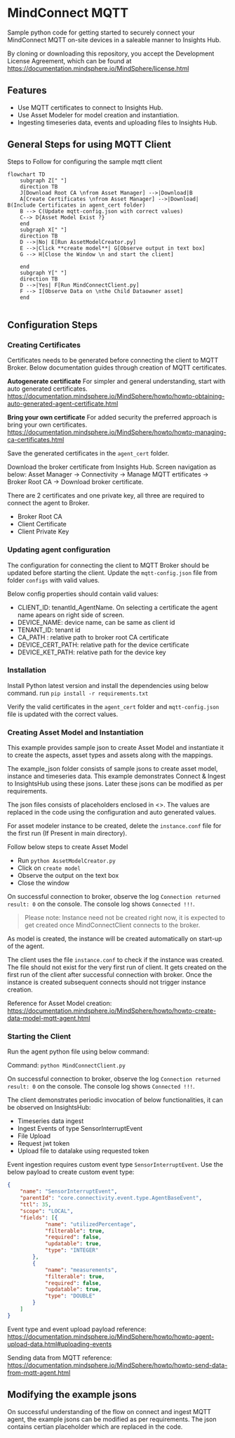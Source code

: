 # MindConnect MQTT

Sample python code for getting started to securely connect your MindConnect MQTT on-site devices in a saleable manner to Insights Hub. 

By cloning or downloading this repository, you accept the Development License Agreement, which can be found at https://documentation.mindsphere.io/MindSphere/license.html 

## Features

- Use MQTT certificates to connect to Insights Hub. 
- Use Asset Modeler for model creation and instantiation.
- Ingesting timeseries data, events and uploading files to Insights Hub. 

## General Steps for using MQTT Client

Steps to Follow for configuring the sample mqtt client
```mermaid
flowchart TD
    subgraph Z[" "]
    direction TB
    J[Download Root CA \nfrom Asset Manager] -->|Download|B
    A[Create Certificates \nfrom Asset Manager] -->|Download| B(Include Certificates in agent_cert folder)
    B --> C(Update mqtt-config.json with correct values)
    C--> D{Asset Model Exist ?}
    end
    subgraph X[" "]
    direction TB
    D -->|No| E[Run AssetModelCreator.py]
    E -->|Click **create model**| G[Observe output in text box]
    G --> H[Close the Window \n and start the client]
    
    end
    subgraph Y[" "]
    direction TB
    D -->|Yes| F[Run MindConnectClient.py]
    F --> I[Observe Data on \nthe Child Dataowner asset]
    end
    
```

## Configuration Steps

### Creating Certificates
Certificates needs to be generated before connecting the client to MQTT Broker. Below documentation guides through creation of MQTT certificates. 

**Autogenerate certificate**
For simpler and general understanding, start with auto generated certificates.
https://documentation.mindsphere.io/MindSphere/howto/howto-obtaining-auto-generated-agent-certificate.html

**Bring your own certificate**
For added security the preferred approach is bring your own certificates.
https://documentation.mindsphere.io/MindSphere/howto/howto-managing-ca-certificates.html


Save the generated certificates in the `agent_cert` folder. 

Download the broker certificate from Insights Hub.
Screen navigation as below:
Asset Manager -> Connectivity -> Manage MQTT ertificates -> Broker Root CA -> Download broker certificate. 

There are 2 certificates and one private key, all three are required to connect the agent to Broker. 
- Broker Root CA
- Client Certificate
- Client Private Key


### Updating agent configuration
The configuration for connecting the client to MQTT Broker should be updated before starting the client. 
Update the `mqtt-config.json` file from folder `configs` with valid values.

Below config properties should contain valid values:
- CLIENT_ID: tenantId_AgentName. On selecting a certificate the agent name apears on right side of screen.  
- DEVICE_NAME: device name, can be same as client id
- TENANT_ID: tenant id 
- CA_PATH : relative path to broker root CA certificate
- DEVICE_CERT_PATH: relative path for the device certificate
- DEVICE_KET_PATH: relative path for the device key

### Installation

Install Python latest version and install the dependencies using below command. 
run `pip install -r requirements.txt`

Verify the valid certificates in the `agent_cert` folder and `mqtt-config.json` file is updated with the correct values.

### Creating Asset Model and Instantiation
This example provides sample json to create Asset Model and instantiate it to create the aspects, asset types and assets along with the mappings. 

The example_json folder consists of sample jsons to create asset model, instance and timeseries data. This example demonstrates Connect & Ingest to InsightsHub using these jsons. Later these jsons can be modified as per requirements.

The json files consists of placeholders enclosed in <>. The values are replaced in the code using the configuration and auto generated values. 

For asset modeler instance to be created, delete the `instance.conf` file for the first run (If Present in main directory). 

Follow below steps to create Asset Model
- Run `python AssetModelCreator.py`
- Click on `create model`
- Observe the output on the text box
- Close the window

On successful connection to broker, observe the log  `Connection returned result: 0` on the console. 
The console log shows `Connected !!!`.

> Please note: Instance need not be created right now, it is expected to get created once MindConnectClient connects to the broker. 

As model is created, the instance will be created automatically on start-up of the agent. 

The client uses the file `instance.conf` to check if the instance was created. The file should not exist for the very first run of client. It gets created on the first run of the client after successful connection with broker. Once the instance is created subsequent connects should not trigger instance creation.


Reference for Asset Model creation: 
https://documentation.mindsphere.io/MindSphere/howto/howto-create-data-model-mqtt-agent.html

### Starting the Client

Run the agent python file using below command:

Command: `python MindConnectClient.py`

On successful connection to broker, observe the log  `Connection returned result: 0` on the console. 
The console log shows `Connected !!!`.

The client demonstrates periodic invocation of below functionalities, it can be observed on InsightsHub:
- Timeseries data ingest
- Ingest Events of type SensorInterruptEvent
- File Upload 
- Request jwt token
- Upload file to datalake using requested token


Event ingestion requires custom event type `SensorInterruptEvent`.
Use the below payload to create custom event type:

```json
{
    "name": "SensorInterruptEvent",
    "parentId": "core.connectivity.event.type.AgentBaseEvent",
    "ttl": 35,
    "scope": "LOCAL",
    "fields": [{
            "name": "utilizedPercentage",
            "filterable": true,
            "required": false,
            "updatable": true,
            "type": "INTEGER"
        },
        {
            "name": "measurements",
            "filterable": true,
            "required": false,
            "updatable": true,
            "type": "DOUBLE"
        }
    ]
}
```

Event type and event upload payload reference:
https://documentation.mindsphere.io/MindSphere/howto/howto-agent-upload-data.html#uploading-events

Sending data from MQTT reference: https://documentation.mindsphere.io/MindSphere/howto/howto-send-data-from-mqtt-agent.html

## Modifying the example jsons
On successful understanding of the flow on connect and ingest MQTT agent, the example jsons can be modified as per requirements. 
The json contains certian placeholder which are replaced in the code. 
